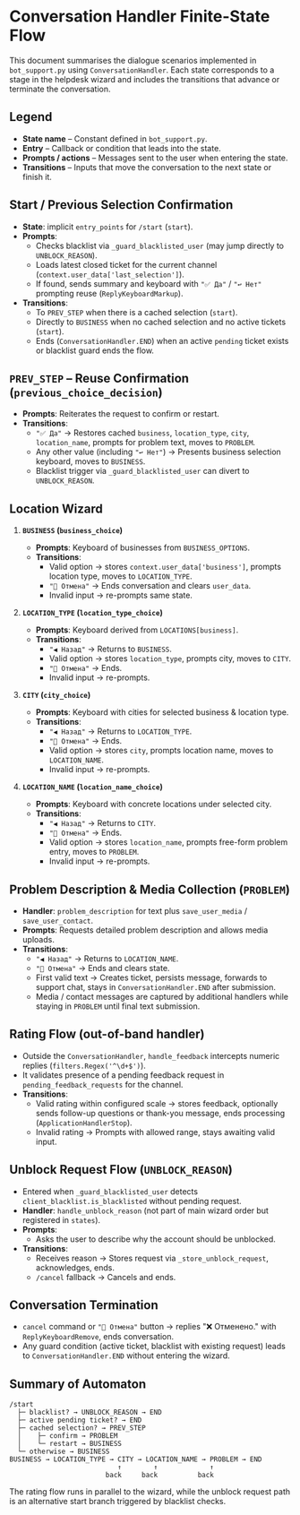 # Conversation Handler Finite-State Flow

This document summarises the dialogue scenarios implemented in `bot_support.py` using
`ConversationHandler`. Each state corresponds to a stage in the helpdesk wizard and
includes the transitions that advance or terminate the conversation.

## Legend
- **State name** – Constant defined in `bot_support.py`.
- **Entry** – Callback or condition that leads into the state.
- **Prompts / actions** – Messages sent to the user when entering the state.
- **Transitions** – Inputs that move the conversation to the next state or finish it.

## Start / Previous Selection Confirmation
- **State**: implicit `entry_points` for `/start` (`start`).
- **Prompts**:
  - Checks blacklist via `_guard_blacklisted_user` (may jump directly to `UNBLOCK_REASON`).
  - Loads latest closed ticket for the current channel (`context.user_data['last_selection']`).
  - If found, sends summary and keyboard with `"✅ Да"` / `"↩️ Нет"` prompting reuse (`ReplyKeyboardMarkup`).
- **Transitions**:
  - To `PREV_STEP` when there is a cached selection (`start`).
  - Directly to `BUSINESS` when no cached selection and no active tickets (`start`).
  - Ends (`ConversationHandler.END`) when an active `pending` ticket exists or blacklist guard ends the flow.

## `PREV_STEP` – Reuse Confirmation (`previous_choice_decision`)
- **Prompts**: Reiterates the request to confirm or restart.
- **Transitions**:
  - `"✅ Да"` → Restores cached `business`, `location_type`, `city`, `location_name`, prompts for problem text, moves to `PROBLEM`.
  - Any other value (including `"↩️ Нет"`) → Presents business selection keyboard, moves to `BUSINESS`.
  - Blacklist trigger via `_guard_blacklisted_user` can divert to `UNBLOCK_REASON`.

## Location Wizard
1. **`BUSINESS` (`business_choice`)**
   - **Prompts**: Keyboard of businesses from `BUSINESS_OPTIONS`.
   - **Transitions**:
     - Valid option → stores `context.user_data['business']`, prompts location type, moves to `LOCATION_TYPE`.
     - `"🚫 Отмена"` → Ends conversation and clears `user_data`.
     - Invalid input → re-prompts same state.

2. **`LOCATION_TYPE` (`location_type_choice`)**
   - **Prompts**: Keyboard derived from `LOCATIONS[business]`.
   - **Transitions**:
     - `"◀️ Назад"` → Returns to `BUSINESS`.
     - Valid option → stores `location_type`, prompts city, moves to `CITY`.
     - `"🚫 Отмена"` → Ends.
     - Invalid input → re-prompts.

3. **`CITY` (`city_choice`)**
   - **Prompts**: Keyboard with cities for selected business & location type.
   - **Transitions**:
     - `"◀️ Назад"` → Returns to `LOCATION_TYPE`.
     - `"🚫 Отмена"` → Ends.
     - Valid option → stores `city`, prompts location name, moves to `LOCATION_NAME`.
     - Invalid input → re-prompts.

4. **`LOCATION_NAME` (`location_name_choice`)**
   - **Prompts**: Keyboard with concrete locations under selected city.
   - **Transitions**:
     - `"◀️ Назад"` → Returns to `CITY`.
     - `"🚫 Отмена"` → Ends.
     - Valid option → stores `location_name`, prompts free-form problem entry, moves to `PROBLEM`.
     - Invalid input → re-prompts.

## Problem Description & Media Collection (`PROBLEM`)
- **Handler**: `problem_description` for text plus `save_user_media` / `save_user_contact`.
- **Prompts**: Requests detailed problem description and allows media uploads.
- **Transitions**:
  - `"◀️ Назад"` → Returns to `LOCATION_NAME`.
  - `"🚫 Отмена"` → Ends and clears state.
  - First valid text → Creates ticket, persists message, forwards to support chat, stays in `ConversationHandler.END` after submission.
  - Media / contact messages are captured by additional handlers while staying in `PROBLEM` until final text submission.

## Rating Flow (out-of-band handler)
- Outside the `ConversationHandler`, `handle_feedback` intercepts numeric replies (`filters.Regex('^\d+$')`).
- It validates presence of a pending feedback request in `pending_feedback_requests` for the channel.
- **Transitions**:
  - Valid rating within configured scale → stores feedback, optionally sends follow-up questions or thank-you message, ends processing (`ApplicationHandlerStop`).
  - Invalid rating → Prompts with allowed range, stays awaiting valid input.

## Unblock Request Flow (`UNBLOCK_REASON`)
- Entered when `_guard_blacklisted_user` detects `client_blacklist.is_blacklisted` without pending request.
- **Handler**: `handle_unblock_reason` (not part of main wizard order but registered in `states`).
- **Prompts**:
  - Asks the user to describe why the account should be unblocked.
- **Transitions**:
  - Receives reason → Stores request via `_store_unblock_request`, acknowledges, ends.
  - `/cancel` fallback → Cancels and ends.

## Conversation Termination
- `cancel` command or `"🚫 Отмена"` button → replies "❌ Отменено." with `ReplyKeyboardRemove`, ends conversation.
- Any guard condition (active ticket, blacklist with existing request) leads to `ConversationHandler.END` without entering the wizard.

## Summary of Automaton
```
/start
  ├─ blacklist? → UNBLOCK_REASON → END
  ├─ active pending ticket? → END
  ├─ cached selection? → PREV_STEP
  │    ├─ confirm → PROBLEM
  │    └─ restart → BUSINESS
  └─ otherwise → BUSINESS
BUSINESS → LOCATION_TYPE → CITY → LOCATION_NAME → PROBLEM → END
                           ↑        ↑             ↑
                        back     back          back
```
The rating flow runs in parallel to the wizard, while the unblock request path is an alternative start branch triggered by blacklist checks.
